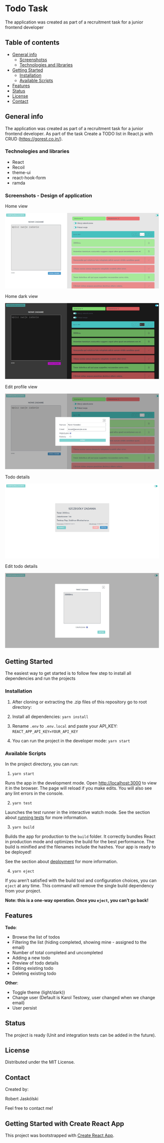 # Todo Task

The application was created as part of a recruitment task for a junior frontend developer

## Table of contents

- [General info](#general-info)
  - [Screenshotss](#screenshots)
  - [Technologies and libraries](#technologies-and-libraries)
- [Getting Started](#getting-started)
  - [Installation](#installation)
  - [Available Scripts](#available-scripts)
- [Features](#features)
- [Status](#status)
- [License](#license)
- [Contact](#contact)

## General info

The application was created as part of a recruitment task for a junior frontend developer. As part of the task Create a TODO list in React.js with CRUD (https://gorest.co.in/).

### Technologies and libraries

- React
- Recoil
- theme-ui
- react-hook-form
- ramda

### Screenshots - Design of application

Home view

![Home view](ss/home.jpg)

Home dark view

![Home view](ss/homeDark.jpg)

Edit profile view

![Home view](ss/profile.jpg)

Todo details

![Home view](ss/todo.jpg)

Edit todo details

![Home view](ss/todoEdit.jpg)

## Getting Started

The easiest way to get started is to follow few step to install all dependencies and run the projects

### Installation

1. After cloning or extracting the .zip files of this repository go to root directory:

2. Install all dependencies:
   `yarn install`

3. Rename `.env` to `.env.local` and paste your API_KEY:
   `REACT_APP_API_KEY=YOUR_API_KEY`

4. You can run the project in the developer mode:
   `yarn start`

### Available Scripts

In the project directory, you can run:

1.  `yarn start`

Runs the app in the development mode. Open [http://localhost:3000](http://localhost:3000) to view it in the browser. The page will reload if you make edits. You will also see any lint errors in the console.

2.  `yarn test`

Launches the test runner in the interactive watch mode. See the section about [running tests](https://facebook.github.io/create-react-app/docs/running-tests) for more information.

3.  `yarn build`

Builds the app for production to the `build` folder. It correctly bundles React in production mode and optimizes the build for the best performance. The build is minified and the filenames include the hashes. Your app is ready to be deployed!

See the section about [deployment](https://facebook.github.io/create-react-app/docs/deployment) for more information.

4.  `yarn eject`

If you aren’t satisfied with the build tool and configuration choices, you can `eject` at any time. This command will remove the single build dependency from your project.

**Note: this is a one-way operation. Once you `eject`, you can’t go back!**

## Features

**Todo**:

- Browse the list of todos
- Filtering the list (hiding completed, showing mine - assigned to the email)
- Number of total completed and uncompleted
- Adding a new todo
- Preview of todo details
- Editing existing todo
- Deleting existing todo

**Other**:

- Toggle theme (light/dark))
- Change user (Default is Karol Testowy, user changed when we change email)
- User persist

## Status

The project is ready (Unit and integration tests can be added in the future).

## License

Distributed under the MIT License.

## Contact

Created by:

Robert Jaskólski

Feel free to contact me!

## Getting Started with Create React App

This project was bootstrapped with [Create React App](https://github.com/facebook/create-react-app).
